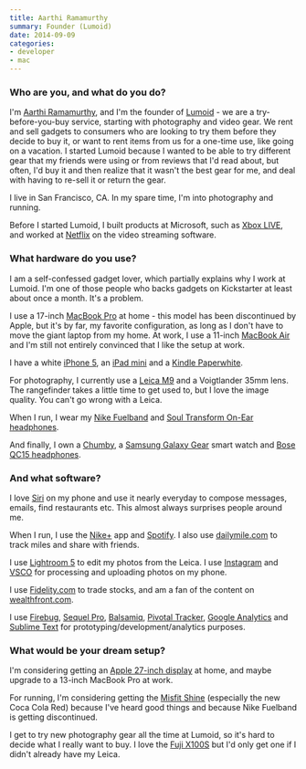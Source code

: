 ```yaml
---
title: Aarthi Ramamurthy
summary: Founder (Lumoid)
date: 2014-09-09
categories:
- developer
- mac
---
```


### Who are you, and what do you do?

I'm [Aarthi Ramamurthy](http://aarthir.com/ "Aarthi's website."), and I'm the founder of [Lumoid][] - we are a try-before-you-buy service, starting with photography and video gear. We rent and sell gadgets to consumers who are looking to try them before they decide to buy it, or want to rent items from us for a one-time use, like going on a vacation. I started Lumoid because I wanted to be able to try different gear that my friends were using or from reviews that I'd read about, but often, I'd buy it and then realize that it wasn't the best gear for me, and deal with having to re-sell it or return the gear.

I live in San Francisco, CA. In my spare time, I'm into photography and running.

Before I started Lumoid, I built products at Microsoft, such as [Xbox LIVE][xbox-live], and worked at [Netflix][] on the video streaming software.

### What hardware do you use?

I am a self-confessed gadget lover, which partially explains why I work at Lumoid. I'm one of those people who backs gadgets on Kickstarter at least about once a month. It's a problem.

I use a 17-inch [MacBook Pro][macbook-pro] at home - this model has been discontinued by Apple, but it's by far, my favorite configuration, as long as I don't have to move the giant laptop from my home. At work, I use a 11-inch [MacBook Air][macbook-air] and I'm still not entirely convinced that I like the setup at work.

I have a white [iPhone 5][iphone-5], an [iPad mini][ipad-mini] and a [Kindle Paperwhite][kindle-paperwhite].

For photography, I currently use a [Leica M9][m9] and a Voigtlander 35mm lens. The rangefinder takes a little time to get used to, but I love the image quality. You can't go wrong with a Leica.

When I run, I wear my [Nike Fuelband][fuelband] and [Soul Transform On-Ear headphones][transform].

And finally, I own a [Chumby][], a [Samsung Galaxy Gear][galaxy-gear] smart watch and [Bose QC15 headphones][quietcomfort-15].

### And what software?

I love [Siri][] on my phone and use it nearly everyday to compose messages, emails, find restaurants etc. This almost always surprises people around me.

When I run, I use the [Nike+][nike-plus-running-ios] app and [Spotify][spotify-ios]. I also use [dailymile.com][dailymile] to track miles and share with friends.

I use [Lightroom 5][lightroom] to edit my photos from the Leica. I use [Instagram][instagram-ios] and [VSCO][vsco-ios] for processing and uploading photos on my phone.

I use [Fidelity.com][fidelity] to trade stocks, and am a fan of the content on [wealthfront.com][wealthfront].

I use [Firebug][], [Sequel Pro][sequel-pro], [Balsamiq][mockups], [Pivotal Tracker][pivotal-tracker], [Google Analytics][google-analytics] and [Sublime Text][sublime-text] for prototyping/development/analytics purposes.

### What would be your dream setup?

I'm considering getting an [Apple 27-inch display][thunderbolt-display] at home, and maybe upgrade to a 13-inch MacBook Pro at work.

For running, I'm considering getting the [Misfit Shine][shine] (especially the new Coca Cola Red) because I've heard good things and because Nike Fuelband is getting discontinued.

I get to try new photography gear all the time at Lumoid, so it's hard to decide what I really want to buy. I love the [Fuji X100S][x100s] but I'd only get one if I didn't already have my Leica.

[chumby]: http://www.chumby.com/ "A little device that runs Flash applications."
[dailymile]: http://www.dailymile.com/ "A service for tracking and sharing running workouts."
[fidelity]: https://www.fidelity.com/ "A stock trading service."
[firebug]: https://getfirebug.com/ "A Firefox addon for web development."
[fuelband]: https://en.wikipedia.org/wiki/Nike%2B_FuelBand "A fitness wristband."
[galaxy-gear]: https://en.wikipedia.org/wiki/Samsung_Galaxy_Gear "An Android-based smartwatch."
[google-analytics]: http://www.google.com/analytics/ "Web analytics."
[instagram-ios]: https://itunes.apple.com/us/app/instagram/id389801252 "A photo taking/sharing app."
[ipad-mini]: https://www.apple.com/ipad-mini/ "A 7.9 inch tablet device."
[iphone-5]: https://en.wikipedia.org/wiki/IPhone_5 "A smartphone."
[kindle-paperwhite]: https://www.amazon.com/Kindle-Paperwhite-Touch-light/dp/B007OZNZG0 "An e-book reader with a book-like screen."
[lightroom]: https://www.adobe.com/products/photoshop-lightroom.html "Photo management and editing software."
[lumoid]: https://www.lumoid.com/ "A service in San Francisco for borrowing cameras and lenses."
[m9]: https://en.wikipedia.org/wiki/Leica_M9 "An 18.5 megapixel digital camera with a full-frame sensor."
[macbook-air]: https://www.apple.com/macbook-air/ "A very thin laptop."
[macbook-pro]: https://www.apple.com/macbook-pro/ "A laptop."
[mockups]: https://balsamiq.com/products/mockups/ "Drawing-like mockup software."
[netflix]: http://web.archive.org/web/20221226033709/https://www.netflix.com/ "A movie rental and streaming service."
[nike-plus-running-ios]: https://www.nike.com/us/en_us/c/nike-plus/running-app-gps "A running app tied to the Fuelband tracker."
[pivotal-tracker]: https://www.pivotaltracker.com/ "A project management service."
[quietcomfort-15]: http://www.bose.com/controller?url=/shop_online/headphones/noise_cancelling_headphones/quietcomfort_15/index.jsp "Noise-cancelling headphones."
[sequel-pro]: http://www.sequelpro.com/ "A MySQL GUI for the Mac."
[shine]: https://store.misfit.com/products/shine "A personal fitness tracking device."
[siri]: https://en.wikipedia.org/wiki/Siri "An intelligent personal assistant service."
[spotify-ios]: https://itunes.apple.com/us/app/spotify/id324684580 "An iOS client for the music service."
[sublime-text]: http://www.sublimetext.com/ "A coder's text editor."
[thunderbolt-display]: https://www.apple.com/displays/ "A Thunderbolt-powered monitor."
[transform]: https://www.soulelectronics.com/shop/soul-electronics-transform-superior-active-performance-on-ear-headphones.html "On-the-ear headphones."
[vsco-ios]: http://web.archive.org/web/20221211024023/https://apps.apple.com/app/vsco-cam/id588013838 "A camera app."
[wealthfront]: https://www.wealthfront.com/ "An automated investment service."
[x100s]: http://www.fujifilm.com/products/digital_cameras/x/fujifilm_x100s/ "A 16 megapixel digital camera."
[xbox-live]: https://www.xbox.com/en-US/live "An online service for the Xbox 360."
